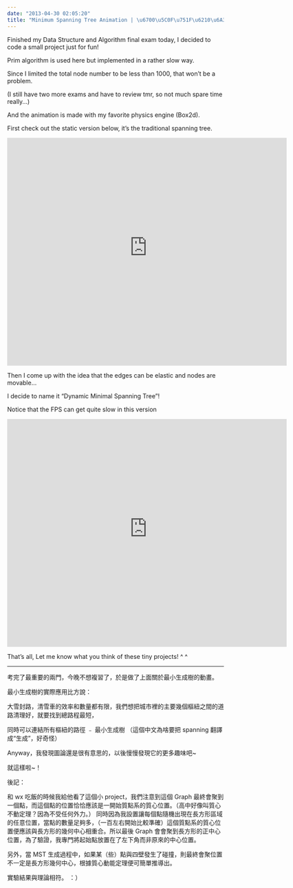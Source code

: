 ```yaml
---
date: "2013-04-30 02:05:20"
title: "Minimum Spanning Tree Animation | \u6700\u5C0F\u751F\u6210\u6A39\u52D5\u756B"
---
```


Finished my Data Structure and Algorithm final exam today, I decided to code a small project just for fun!

Prim algorithm is used here but implemented in a rather slow way.

Since I limited the total node number to be less than 1000, that won’t be a problem.

(I still have two more exams and have to review tmr, so not much spare time really…)

And the animation is made with my favorite physics engine (Box2d).

First check out the static version below, it’s the traditional spanning tree.

<iframe frameborder="0" height="530" scrolling="no" src="https://architech-blog.s3-ap-southeast-1.amazonaws.com/content/images/project/mst/mst_static.html" width="650"></iframe>

Then I come up with the idea that the edges can be elastic and nodes are movable…

I decide to name it “Dynamic Minimal Spanning Tree”!

Notice that the FPS can get quite slow in this version

<iframe frameborder="0" height="530" scrolling="no" src="https://architech-blog.s3-ap-southeast-1.amazonaws.com/content/images/project/mst/mst_dynamic.html" width="650"></iframe>

That’s all, Let me know what you think of these tiny projects! ^ ^

---

考完了最重要的兩門，今晚不想複習了，於是做了上面關於最小生成樹的動畫。

最小生成樹的實際應用比方說：

大雪封路，清雪車的效率和數量都有限，我們想把城市裡的主要幾個樞紐之間的道路清理好，就要找到總路程最短，

同時可以連結所有樞紐的路徑 ﹣ 最小生成樹 （這個中文為啥要把 spanning 翻譯成“生成”，好奇怪）

Anyway，我發現圖論還是很有意思的，以後慢慢發現它的更多趣味吧~

就這樣啦~！

後記：

和 wx 吃飯的時候我給他看了這個小 project，我們注意到這個 Graph 最終會聚到一個點，而這個點的位置恰恰應該是一開始質點系的質心位置。（高中好像叫質心不動定理？因為不受任何外力。） 同時因為我設置讓每個點隨機出現在長方形區域的任意位置，當點的數量足夠多，（一百左右開始比較準確）這個質點系的質心位置便應該與長方形的幾何中心相重合。所以最後 Graph 會會聚到長方形的正中心位置，為了驗證，我專門將起始點放置在了左下角而非原來的中心位置。

另外，當 MST 生成過程中，如果某（些）點與四壁發生了碰撞，則最終會聚位置不一定是長方形幾何中心，根據質心動能定理便可簡單推導出。

實驗結果與理論相符。 ：）
